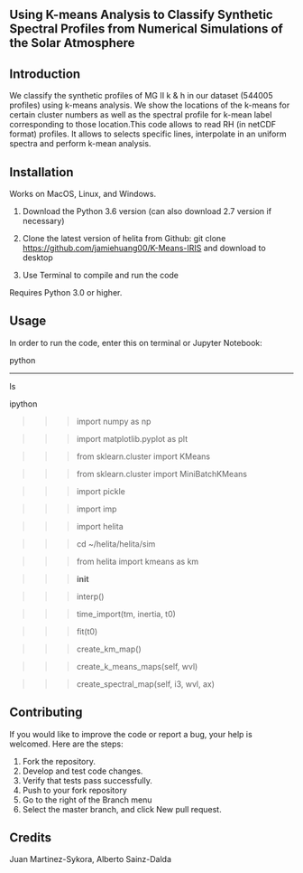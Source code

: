 ## Using K-means Analysis to Classify Synthetic Spectral Profiles from Numerical Simulations of the Solar Atmosphere

## Introduction
We classify the synthetic profiles of MG II k & h in our dataset (544005 profiles) using k-means analysis. We show the locations of the k-means for certain cluster numbers as well as the spectral profile for k-mean label corresponding to those location.This code allows to read RH (in netCDF format) profiles. It allows to selects specific lines, interpolate in an uniform spectra and perform k-mean analysis. 

## Installation
Works on MacOS, Linux, and Windows.

1) Download the Python 3.6 version (can also download 2.7 version if necessary) 

2) Clone the latest version of helita from Github: git clone https://github.com/jamiehuang00/K-Means-IRIS and download to desktop

3) Use Terminal to compile and run the code

Requires Python 3.0 or higher.

## Usage
In order to run the code, enter this on terminal or Jupyter Notebook: 

python
***
ls

ipython

>>> import numpy as np

>>> import matplotlib.pyplot as plt

>>> from sklearn.cluster import KMeans

>>> from sklearn.cluster import MiniBatchKMeans

>>> import pickle

>>> import imp

>>> import helita

>>> cd ~/helita/helita/sim

>>> from helita import kmeans as km

>>> __init__

>>> interp()

>>> time_import(tm, inertia, t0)

>>> fit(t0)

>>> create_km_map()

>>> create_k_means_maps(self, wvl)

>>> create_spectral_map(self, i3, wvl, ax)

## Contributing
If you would like to improve the code or report a bug, your help is welcomed. 
Here are the steps:

1) Fork the repository.
2) Develop and test code changes.
3) Verify that tests pass successfully.
4) Push to your fork repository
5) Go to the right of the Branch menu
6) Select the master branch, and click New pull request.

## Credits
Juan Martinez-Sykora, Alberto Sainz-Dalda

